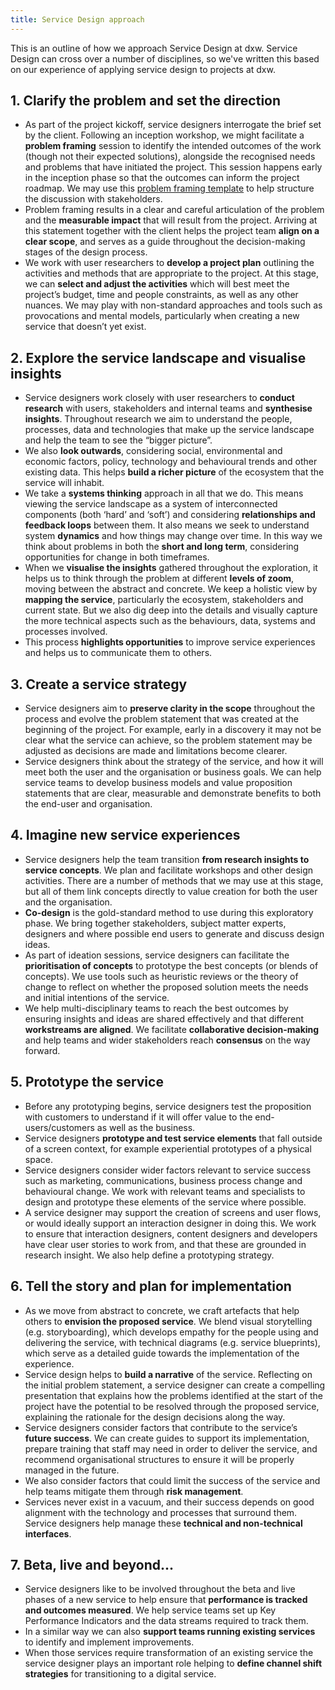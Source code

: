 ```yaml
---
title: Service Design approach
---
```


This is an outline of how we approach Service Design at dxw. Service Design can
cross over a number of disciplines, so we've written this based on our
experience of applying service design to projects at dxw.

## 1. Clarify the problem and set the direction

- As part of the project kickoff, service designers interrogate the brief set by
  the client. Following an inception workshop, we might facilitate a 
  **problem framing** session to identify the intended outcomes of the 
  work (though not their expected solutions), alongside
  the recognised needs and problems that have initiated the project. This
  session happens early in the inception phase so that the outcomes can inform
  the project roadmap. We may use this [problem framing template](https://docs.google.com/spreadsheets/d/1ygq9oF97XI5VebbchAP422oLo6SigkK_Ts__0TaS0-Y/edit?usp=sharing) 
  to help structure the discussion with stakeholders.
- Problem framing results in a clear and careful articulation of the problem and
  the **measurable impact** that will result from the project. Arriving at this
  statement together with the client helps the project team **align on a clear scope**, 
  and serves as a guide throughout the decision-making stages of the
  design process.
- We work with user researchers to **develop a project plan** outlining the
  activities and methods that are appropriate to the project. At this stage, we
  can **select and adjust the activities** which will best meet the project’s
  budget, time and people constraints, as well as any other nuances. We may play
  with non-standard approaches and tools such as provocations and mental models,
  particularly when creating a new service that doesn’t yet exist.

## 2. Explore the service landscape and visualise insights

- Service designers work closely with user researchers to **conduct research**
  with users, stakeholders and internal teams and **synthesise insights**.
  Throughout research we aim to understand the people, processes, data and
  technologies that make up the service landscape and help the team to see the
  “bigger picture”.
- We also **look outwards**, considering social, environmental and economic
  factors, policy, technology and behavioural trends and other existing data.
  This helps **build a richer picture** of the ecosystem that the service will
  inhabit.
- We take a **systems thinking** approach in all that we do. This means viewing
  the service landscape as a system of interconnected components (both ‘hard’
  and ‘soft’) and considering **relationships and feedback loops** between them.
  It also means we seek to understand system **dynamics** and how things may
  change over time. In this way we think about problems in both the **short and
  long term**, considering opportunities for change in both timeframes.
- When we **visualise the insights** gathered throughout the exploration, it
  helps us to think through the problem at different **levels of zoom**, moving
  between the abstract and concrete. We keep a holistic view by **mapping the service**, 
  particularly the ecosystem, stakeholders and current state. But we
  also dig deep into the details and visually capture the more technical aspects
  such as the behaviours, data, systems and processes involved.
- This process **highlights opportunities** to improve service experiences and
  helps us to communicate them to others.

## 3. Create a service strategy

- Service designers aim to **preserve clarity in the scope** throughout the
  process and evolve the problem statement that was created at the beginning of
  the project. For example, early in a discovery it may not be clear what the
  service can achieve, so the problem statement may be adjusted as decisions are
  made and limitations become clearer.
- Service designers think about the strategy of the service, and how it will
  meet both the user and the organisation or business goals. We can help service
  teams to develop business models and value proposition statements that are
  clear, measurable and demonstrate benefits to both the end-user and
  organisation.

## 4. Imagine new service experiences

- Service designers help the team transition **from research insights to service concepts**. 
  We plan and facilitate workshops and other design activities.
  There are a number of methods that we may use at this stage, but all of them
  link concepts directly to value creation for both the user and the
  organisation.
- **Co-design** is the gold-standard method to use during this exploratory phase.
  We bring together stakeholders, subject matter experts, designers and where
  possible end users to generate and discuss design ideas.
- As part of ideation sessions, service designers can facilitate the
  **prioritisation of concepts** to prototype the best concepts (or blends of
  concepts). We use tools such as heuristic reviews or the theory of change to
  reflect on whether the proposed solution meets the needs and initial
  intentions of the service.
- We help multi-disciplinary teams to reach the best outcomes by ensuring
  insights and ideas are shared effectively and that different **workstreams are
  aligned**. We facilitate **collaborative decision-making** and help teams and
  wider stakeholders reach **consensus** on the way forward.

## 5. Prototype the service

- Before any prototyping begins, service designers test the proposition 
  with customers to understand if it will offer value to the 
  end-users/customers as well as the business.
- Service designers **prototype and test service elements** that fall outside of
  a screen context, for example experiential prototypes of a physical space.
- Service designers consider wider factors relevant to service success such as
  marketing, communications, business process change and behavioural change. We
  work with relevant teams and specialists to design and prototype these
  elements of the service where possible.
- A service designer may support the creation of screens and user flows, or
  would ideally support an interaction designer in doing this. We work to ensure
  that interaction designers, content designers and developers have clear user
  stories to work from, and that these are grounded in research insight. We also
  help define a prototyping strategy.

## 6. Tell the story and plan for implementation

- As we move from abstract to concrete, we craft artefacts that help others to
  **envision the proposed service**. We blend visual storytelling (e.g.
  storyboarding), which develops empathy for the people using and delivering the
  service, with technical diagrams (e.g. service blueprints), which serve as a
  detailed guide towards the implementation of the experience.
- Service design helps to **build a narrative** of the service. Reflecting on
  the initial problem statement, a service designer can create a compelling
  presentation that explains how the problems identified at the start of the
  project have the potential to be resolved through the proposed service,
  explaining the rationale for the design decisions along the way.
- Service designers consider factors that contribute to the service’s **future success**. 
  We can create guides to support its implementation, prepare
  training that staff may need in order to deliver the service, and recommend
  organisational structures to ensure it will be properly managed in the future.
- We also consider factors that could limit the success of the service and help
  teams mitigate them through **risk management**.
- Services never exist in a vacuum, and their success depends on good alignment
  with the technology and processes that surround them. Service designers help
  manage these **technical and non-technical interfaces**.

## 7. Beta, live and beyond...

- Service designers like to be involved throughout the beta and live phases of a
  new service to help ensure that **performance is tracked and outcomes measured**. 
  We help service teams set up Key Performance Indicators and the
  data streams required to track them.
- In a similar way we can also **support teams running existing services** to
  identify and implement improvements.
- When those services require transformation of an existing service the 
  service designer plays an important role helping to **define channel shift strategies** 
  for transitioning to a digital service.
